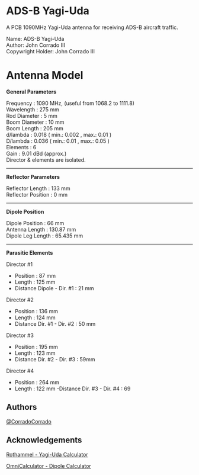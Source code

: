 
# ADS-B Yagi-Uda
 A PCB 1090MHz Yagi-Uda antenna for receiving ADS-B aircraft traffic. 

Name: ADS-B Yagi-Uda \
Author: John Corrado III \
Copywright Holder: John Corrado III 
# Antenna Model 

**General Parameters**

Frequency     :  1090  MHz, (useful from 1068.2 to 1111.8) \
Wavelength    :  275  mm \
Rod Diameter  :  5  mm \
Boom Diameter :  10  mm \
Boom Length   :  205  mm \
d/lambda      :  0.018    ( min.: 0.002 , max.: 0.01 ) \
D/lambda      :  0.036    ( min.: 0.01 , max.: 0.05 ) \
Elements      :  6 \
Gain          :  9.01 dBd (approx.) \
Director & elements are isolated. 

---

**Reflector Parameters**

Reflector Length   : 133 mm \
Reflector Position :  0 mm

---

**Dipole Position**

Dipole Position    : 66 mm \
Antenna Length     : 130.87 mm \
Dipole Leg Length  : 65.435 mm

---

**Parasitic Elements**

Director  #1 
- Position : 87 mm 
- Length : 125 mm
- Distance Dipole - Dir. #1 : 21 mm 

Director #2 
- Position : 136 mm 
- Length : 124 mm
- Distance Dir. #1  - Dir. #2 : 50 mm 

Director #3 
- Position : 195 mm
- Length : 123 mm
- Distance Dir. #2 - Dir. #3 : 59mm

Director #4 
- Position : 264 mm
- Length : 122 mm 
-Distance Dir. #3 - Dir. #4 : 69


## Authors

[@CorradoCorrado](https://github.com/CorradoCorrado)



## Acknowledgements

[Rothammel - Yagi-Uda Calculator](https://www.changpuak.ch/electronics/yagi_uda_antenna.php)


[OmniCalculator - Dipole Calculator](https://www.omnicalculator.com/physics/dipole)
